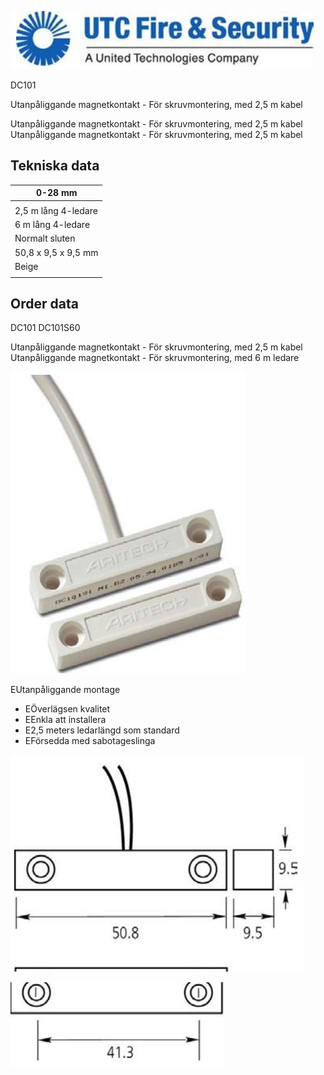 ![](_page_0_Picture_1.jpeg)

DC101

Utanpåliggande magnetkontakt - För skruvmontering, med 2,5 m kabel

Utanpåliggande magnetkontakt - För skruvmontering, med 2,5 m kabel Utanpåliggande magnetkontakt - För skruvmontering, med 2,5 m kabel

## Tekniska data

| 0-28 mm             |
|---------------------|
|                     |
| 2,5 m lång 4-ledare |
| 6 m lång 4-ledare   |
| Normalt sluten      |
| 50,8 x 9,5 x 9,5 mm |
| Beige               |
|                     |

## Order data

DC101 DC101S60

Utanpåliggande magnetkontakt - För skruvmontering, med 2,5 m kabel Utanpåliggande magnetkontakt - För skruvmontering, med 6 m ledare

![](_page_0_Picture_9.jpeg)

EUtanpåliggande montage

- EÖverlägsen kvalitet
- EEnkla att installera
- E2,5 meters ledarlängd som standard
- EFörsedda med sabotageslinga

![](_page_0_Figure_15.jpeg)

![](_page_0_Figure_16.jpeg)